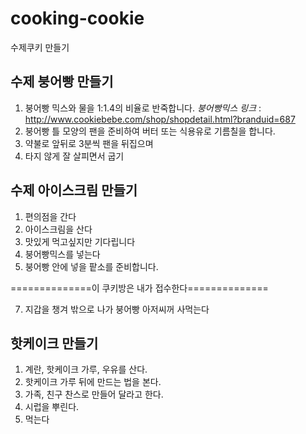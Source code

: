 # cooking-cookie
수제쿠키 만들기

## 수제 붕어빵 만들기

1. 붕어빵 믹스와 물을 1:1.4의 비율로 반죽합니다. 
*붕어빵믹스 링크* : http://www.cookiebebe.com/shop/shopdetail.html?branduid=687
2. 붕어빵 틀 모양의 팬을 준비하여 버터 또는 식용유로 기름칠을 합니다.
3. 약불로 앞뒤로 3분씩 팬을 뒤집으며
4. 타지 않게 잘 살피면서 굽기

## 수제 아이스크림 만들기

1. 편의점을 간다
2. 아이스크림을 산다
4. 맛있게 먹고싶지만 기다립니다
5. 붕어빵믹스를 넣는다
6. 붕어빵 안에 넣을 팥소를 준비합니다.

==============이 쿠키방은 내가 접수한다==============

7. 지갑을 챙겨 밖으로 나가 붕어빵 아저씨꺼 사먹는다

## 핫케이크 만들기
1. 계란, 핫케이크 가루, 우유를 산다.
2. 핫케이크 가루 뒤에 만드는 법을 본다.
3. 가족, 친구 찬스로 만들어 달라고 한다.
4. 시럽을 뿌린다.
5. 먹는다
